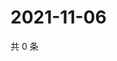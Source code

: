 # 2021-11-06

共 0 条

<!-- BEGIN WEIBO -->
<!-- 最后更新时间 Sat Nov 06 2021 23:14:29 GMT+0800 (China Standard Time) -->

<!-- END WEIBO -->
